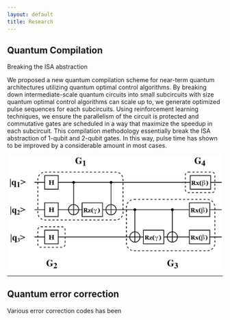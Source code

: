 ```yaml
---
layout: default
title: Research
---
```


[qcompilation]:../assets/img/qcompilation.jpg

Quantum Compilation
-------------------
<p id="secondarytitle"> Breaking the ISA abstraction </p> 
We proposed a new quantum compilation scheme for near-term quantum architectures utilizing quantum optimal control algorithms. By breaking down intermediate-scale quantum circuits into small subcircuits with size quantum optimal control algorithms can scale up to, we generate optimized pulse sequences for each subcircuits. Using reinforcement learning techniques, we ensure the parallelism of the circuit is protected and commutative gates are scheduled in a way that maximize the speedup in each subcircuit. This compilation methodology essentially break the ISA abstraction of 1-qubit and 2-qubit gates. In this way, pulse time has shown to be improved by a considerable amount in most cases.

![qcompilation]

* * *

Quantum error correction
------------------------
Various error correction codes has been 

